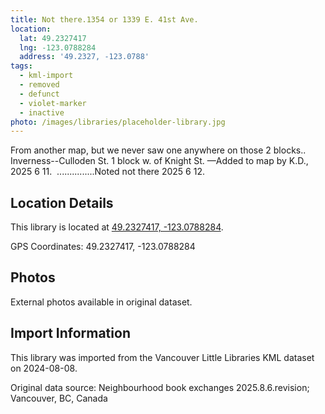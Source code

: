 ```yaml
---
title: Not there.1354 or 1339 E. 41st Ave.
location:
  lat: 49.2327417
  lng: -123.0788284
  address: '49.2327, -123.0788'
tags:
  - kml-import
  - removed
  - defunct
  - violet-marker
  - inactive
photo: /images/libraries/placeholder-library.jpg
---
```

From another map, but we never saw one anywhere on those 2 blocks..
Inverness--Culloden St.
1 block w. of Knight St.
—Added to map by K.D., 2025 6 11.  
...............Noted not there 2025 6 12.

## Location Details

This library is located at [49.2327417, -123.0788284](https://www.google.com/maps?q=49.2327417,-123.0788284).

GPS Coordinates: 49.2327417, -123.0788284

## Photos

External photos available in original dataset.

## Import Information

This library was imported from the Vancouver Little Libraries KML dataset on 2024-08-08.

Original data source: Neighbourhood book exchanges 2025.8.6.revision; Vancouver, BC, Canada
